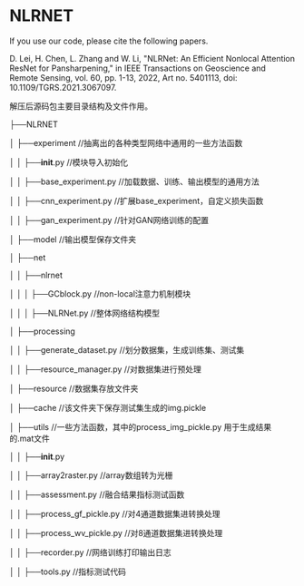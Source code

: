 # NLRNET
If you use our code, please cite the following papers.

D. Lei, H. Chen, L. Zhang and W. Li, "NLRNet: An Efficient Nonlocal Attention ResNet for Pansharpening," in IEEE Transactions on Geoscience and Remote Sensing, vol. 60, pp. 1-13, 2022, Art no. 5401113, doi: 10.1109/TGRS.2021.3067097.

解压后源码包主要目录结构及文件作用。

├──NLRNET 

│    ├──experiment			  //抽离出的各种类型网络中通用的一些方法函数

│    │    ├──__init__.py                  //模块导入初始化

│    │    ├──base_experiment.py           //加载数据、训练、输出模型的通用方法

│    │    ├──cnn_experiment.py            //扩展base_experiment，自定义损失函数

│    │    ├──gan_experiment.py            //针对GAN网络训练的配置

│    ├──model                             //输出模型保存文件夹

│    ├──net                           

│    │    ├──nlrnet                 

│    │    │    ├──GCblock.py           //non-local注意力机制模块

│    │    │    ├──NLRNet.py            //整体网络结构模型

│    ├──processing                     

│    │    ├──generate_dataset.py       //划分数据集，生成训练集、测试集

│    │    ├──resource_manager.py       //对数据集进行预处理

│    ├──resource                       //数据集存放文件夹

│    ├──cache                        //该文件夹下保存测试集生成的img.pickle

│    ├──utils    //一些方法函数，其中的process_img_pickle.py 用于生成结果的.mat文件

│    │    ├──__init__.py                

│    │    ├──array2raster.py          //array数组转为光栅

│    │    ├──assessment.py            //融合结果指标测试函数

│    │    ├──process_gf_pickle.py     //对4通道数据集进转换处理

│    │    ├──process_wv_pickle.py     //对8通道数据集进转换处理

│    │    ├──recorder.py              //网络训练打印输出日志

│    │    ├──tools.py                 //指标测试代码
